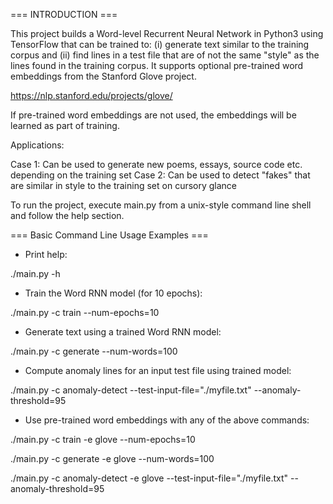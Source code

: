 === INTRODUCTION ===

This project builds a Word-level Recurrent Neural Network in Python3 using TensorFlow that can be trained to:
(i) generate text similar to the training corpus and (ii) find lines in a test file that are of not the same
"style" as the lines found in the training corpus. It supports optional pre-trained word embeddings from the Stanford Glove project.

https://nlp.stanford.edu/projects/glove/

If pre-trained word embeddings are not used, the embeddings will be learned as part of training.

Applications:

Case 1: Can be used to generate new poems, essays, source code etc. depending on the training set
Case 2: Can be used to detect "fakes" that are similar in style to the training set on cursory glance

To run the project, execute main.py from a unix-style command line shell and follow the help section.

=== Basic Command Line Usage Examples ===

* Print help:

./main.py -h

* Train the Word RNN model (for 10 epochs):

./main.py -c train --num-epochs=10

* Generate text using a trained Word RNN model:

./main.py -c generate --num-words=100

* Compute anomaly lines for an input test file using trained model:

./main.py -c anomaly-detect --test-input-file="./myfile.txt" --anomaly-threshold=95

* Use pre-trained word embeddings with any of the above commands:

./main.py -c train -e glove --num-epochs=10

./main.py -c generate -e glove --num-words=100

./main.py -c anomaly-detect -e glove --test-input-file="./myfile.txt" --anomaly-threshold=95
